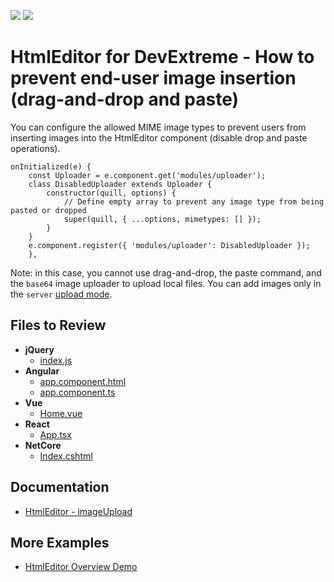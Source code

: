 <!-- default badges list -->
[![](https://img.shields.io/badge/Open_in_DevExpress_Support_Center-FF7200?style=flat-square&logo=DevExpress&logoColor=white)](https://supportcenter.devexpress.com/ticket/details/T1231105)
[![](https://img.shields.io/badge/📖_How_to_use_DevExpress_Examples-e9f6fc?style=flat-square)](https://docs.devexpress.com/GeneralInformation/403183)
<!-- default badges end -->
# HtmlEditor for DevExtreme - How to prevent end-user image insertion (drag-and-drop and paste)

You can configure the allowed MIME image types to prevent users from inserting images into the HtmlEditor component (disable drop and paste operations).

```
onInitialized(e) {
    const Uploader = e.component.get('modules/uploader');
    class DisabledUploader extends Uploader {
        constructor(quill, options) {
            // Define empty array to prevent any image type from being pasted or dropped
            super(quill, { ...options, mimetypes: [] });
        }
    }
    e.component.register({ 'modules/uploader': DisabledUploader });
    },
```

Note: in this case, you cannot use drag-and-drop, the paste command, and the `base64` image uploader to upload local files. You can add images only in the `server` [upload mode](https://js.devexpress.com/Documentation/ApiReference/UI_Components/dxHtmlEditor/Configuration/imageUpload/#fileUploadMode).

## Files to Review

- **jQuery**
    - [index.js](jQuery/src/index.js)
- **Angular**
    - [app.component.html](Angular/src/app/app.component.html)
    - [app.component.ts](Angular/src/app/app.component.ts)
- **Vue**
    - [Home.vue](Vue/src/components/HomeContent.vue)
- **React**
    - [App.tsx](React/src/App.tsx)
- **NetCore**    
    - [Index.cshtml](ASP.NET%20Core/Views/Home/Index.cshtml)

## Documentation

- [HtmlEditor - imageUpload](https://js.devexpress.com/Documentation/ApiReference/UI_Components/dxHtmlEditor/Configuration/imageUpload/)

## More Examples

- [HtmlEditor Overview Demo](https://js.devexpress.com/Demos/WidgetsGallery/Demo/HtmlEditor/Overview/)

